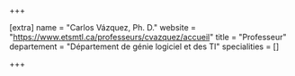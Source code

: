 +++

[extra]
name = "Carlos Vázquez, Ph. D."
website = "https://www.etsmtl.ca/professeurs/cvazquez/accueil"
title = "Professeur"
departement = "Département de génie logiciel et des TI"
specialities = []

+++